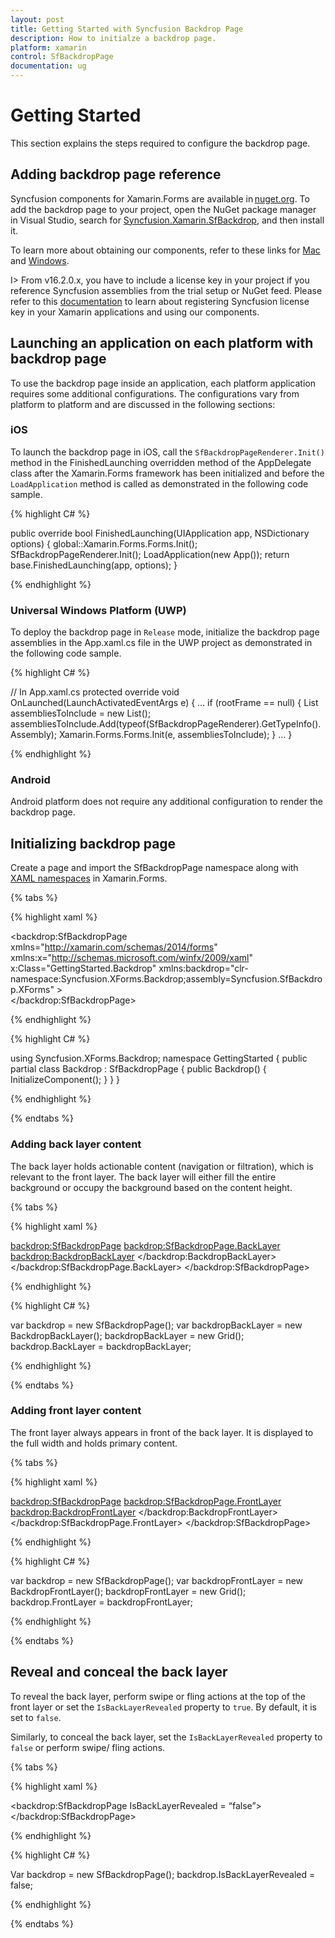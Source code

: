 ```yaml
---
layout: post
title: Getting Started with Syncfusion Backdrop Page
description: How to initialze a backdrop page.
platform: xamarin
control: SfBackdropPage
documentation: ug
---
```


# Getting Started

This section explains the steps required to configure the backdrop page.

## Adding backdrop page reference

Syncfusion components for Xamarin.Forms are available in [nuget.org](https://www.nuget.org). To add the backdrop page to your project, open the NuGet package manager in Visual Studio, search for [Syncfusion.Xamarin.SfBackdrop](https://www.nuget.org/packages/Syncfusion.Xamarin.SfBackdrop), and then install it.


To learn more about obtaining our components, refer to these links for [Mac](https://help.syncfusion.com/xamarin/introduction/download-and-installation/mac) and [Windows](https://help.syncfusion.com/xamarin/introduction/download-and-installation/windows).


I> From v16.2.0.x, you have to include a license key in your project if you reference Syncfusion assemblies from the trial setup or NuGet feed. Please refer to this [documentation](https://help.syncfusion.com/common/essential-studio/licensing/license-key) to learn about registering Syncfusion license key in your Xamarin applications and using our components.

## Launching an application on each platform with backdrop page

To use the backdrop page inside an application, each platform application requires some additional configurations. The configurations vary from platform to platform and are discussed in the following sections:

### iOS

To launch the backdrop page in iOS, call the `SfBackdropPageRenderer.Init()` method in the FinishedLaunching overridden method of the AppDelegate class after the Xamarin.Forms framework has been initialized and before the `LoadApplication` method is called as demonstrated in the following code sample.


{% highlight C# %} 

public override bool FinishedLaunching(UIApplication app, NSDictionary options)
{
    global::Xamarin.Forms.Forms.Init();
    SfBackdropPageRenderer.Init();
    LoadApplication(new App());
    return base.FinishedLaunching(app, options);
} 

{% endhighlight %}


### Universal Windows Platform (UWP)

To deploy the backdrop page in `Release` mode, initialize the backdrop page assemblies in the App.xaml.cs file in the UWP project as demonstrated in the following code sample.

{% highlight C# %} 

// In App.xaml.cs 
protected override void OnLaunched(LaunchActivatedEventArgs e)
{ 
   … 
   if (rootFrame == null) 
   { 
      List<Assembly> assembliesToInclude = new List<Assembly>();
      assembliesToInclude.Add(typeof(SfBackdropPageRenderer).GetTypeInfo().Assembly);
      Xamarin.Forms.Forms.Init(e, assembliesToInclude);
   } 
   … 
}

{% endhighlight %}

### Android

Android platform does not require any additional configuration to render the backdrop page.

## Initializing backdrop page

Create a page and import the SfBackdropPage namespace along with [XAML namespaces](https://docs.microsoft.com/en-us/xamarin/xamarin-forms/xaml/namespaces) in Xamarin.Forms.

{% tabs %} 

{% highlight xaml %} 

<?xml version="1.0" encoding="UTF-8"?>
<backdrop:SfBackdropPage  xmlns="http://xamarin.com/schemas/2014/forms"
        xmlns:x="http://schemas.microsoft.com/winfx/2009/xaml" 
        x:Class="GettingStarted.Backdrop" 
        xmlns:backdrop="clr-namespace:Syncfusion.XForms.Backdrop;assembly=Syncfusion.SfBackdrop.XForms"
        >		
</backdrop:SfBackdropPage>

{% endhighlight %}

{% highlight C# %} 

using Syncfusion.XForms.Backdrop;
namespace GettingStarted
{
    public partial class Backdrop : SfBackdropPage
    {
        public Backdrop()
        {
            InitializeComponent();
         }
    }
}

{% endhighlight %}

{% endtabs %}

### Adding back layer content
The back layer holds actionable content (navigation or filtration), which is relevant to the front layer. The back layer will either fill the entire background or occupy the background based on the content height.

{% tabs %} 

{% highlight xaml %} 

<backdrop:SfBackdropPage>
        <backdrop:SfBackdropPage.BackLayer>
            <backdrop:BackdropBackLayer>
                <Grid />
            </backdrop:BackdropBackLayer>
        </backdrop:SfBackdropPage.BackLayer>
</backdrop:SfBackdropPage>
 

{% endhighlight %}

{% highlight C# %} 

var backdrop = new SfBackdropPage();
var backdropBackLayer = new BackdropBackLayer();
backdropBackLayer = new Grid();
backdrop.BackLayer = backdropBackLayer;


{% endhighlight %}

{% endtabs %}

### Adding front layer content
The front layer always appears in front of the back layer. It is displayed to the full width and holds primary content.

{% tabs %} 

{% highlight xaml %} 

<backdrop:SfBackdropPage>
        <backdrop:SfBackdropPage.FrontLayer>
            <backdrop:BackdropFrontLayer>
                <Grid />
            </backdrop:BackdropFrontLayer>
        </backdrop:SfBackdropPage.FrontLayer>
</backdrop:SfBackdropPage>
 

{% endhighlight %}

{% highlight C# %} 

var backdrop = new SfBackdropPage();
var backdropFrontLayer = new BackdropFrontLayer();
backdropFrontLayer = new Grid();
backdrop.FrontLayer = backdropFrontLayer;


{% endhighlight %}

{% endtabs %}

## Reveal and conceal the back layer

To reveal the back layer, perform swipe or fling actions at the top of the front layer or set the `IsBackLayerRevealed` property to `true`. By default, it is set to `false`. 

Similarly, to conceal the back layer, set the `IsBackLayerRevealed` property to `false` or perform swipe/ fling actions.

{% tabs %} 

{% highlight xaml %} 

<backdrop:SfBackdropPage IsBackLayerRevealed = “false”>
</backdrop:SfBackdropPage>
 
{% endhighlight %}

{% highlight C# %} 

Var backdrop = new SfBackdropPage();
backdrop.IsBackLayerRevealed = false;

{% endhighlight %}

{% endtabs %}
